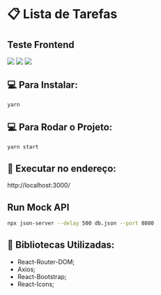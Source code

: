 # :clipboard: Lista de Tarefas

## Teste Frontend

<p>
<img src="https://img.shields.io/badge/-React-blue">
<img src="https://img.shields.io/badge/-JavaScript-yellow">
<img src="https://img.shields.io/badge/-Bootstrap-pink"></p>

## :computer: Para Instalar:

```sh
yarn
```

## :computer: Para Rodar o Projeto:

```sh
yarn start
```

## :rocket: Executar no endereço:

http://localhost:3000/

## Run Mock API

```sh
npx json-server --delay 500 db.json --port 8080
```

## :scroll: Bibliotecas Utilizadas:

- React-Router-DOM;
- Axios;
- React-Bootstrap;
- React-Icons;
